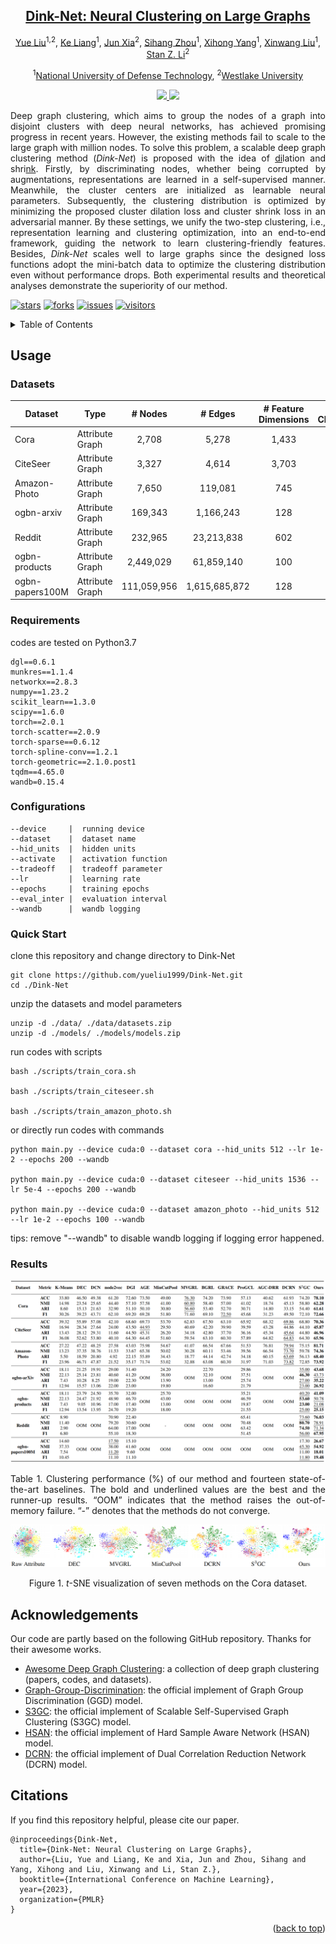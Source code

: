 


<div align="center">

<h2><a href="https://arxiv.org/pdf/2305.18405.pdf">Dink-Net: Neural Clustering on Large Graphs</a></h2>

[Yue Liu](https://yueliu1999.github.io/)<sup>1,2</sup>, [Ke Liang](https://liangke23.github.io/)<sup>1</sup>,  [Jun Xia](https://junxia97.github.io/)<sup>2</sup>, [Sihang Zhou](https://scholar.google.com/citations?user=p9Se8kYAAAAJ&hl=zh-CN&oi=ao/)<sup>1</sup>, [Xihong Yang](https://xihongyang1999.github.io/)<sup>1</sup>, [Xinwang Liu](https://xinwangliu.github.io/)<sup>1</sup>, [Stan Z. Li](https://scholar.google.com/citations?user=Y-nyLGIAAAAJ&hl=zh-CN&oi=ao)<sup>2</sup>

<sup>1</sup>[National University of Defense Technology](https://english.nudt.edu.cn/), <sup>2</sup>[Westlake University](https://westlake.edu.cn/)


</div>




<p align="center">  <a href="https://pytorch.org/" alt="PyTorch">
<img src="https://img.shields.io/badge/PyTorch-%23EE4C2C.svg?e&logo=PyTorch&logoColor=white" />  </a> <a href="https://icml.cc/Conferences/2023" alt="Conference"> <img src="https://img.shields.io/badge/ICML'23-brightgreen" /> </a>
</p>

<p style="text-align:justify; text-justify:inter-ideograph;">
Deep graph clustering, which aims to group the nodes of a graph into disjoint clusters with deep neural networks, has achieved promising progress in recent years. However, the existing methods fail to scale to the large graph with million nodes. To solve this problem, a scalable deep graph clustering method (<i>Dink-Net</i>) is proposed with the idea of <u>di</u>lation and shri<u>nk</u>. Firstly, by discriminating nodes, whether being corrupted by augmentations, representations are learned in a self-supervised manner. Meanwhile, the cluster centers are initialized as learnable neural parameters. Subsequently, the clustering distribution is optimized by minimizing the proposed cluster dilation loss and cluster shrink loss in an adversarial manner. By these settings, we unify the two-step clustering, i.e., representation learning and clustering optimization, into an end-to-end framework, guiding the network to learn clustering-friendly features. Besides, <i>Dink-Net</i> scales well to large graphs since the designed loss functions adopt the mini-batch data to optimize the clustering distribution even without performance drops. Both experimental results and theoretical analyses demonstrate the superiority of our method.
</p>
 



[![stars](https://img.shields.io/github/stars/yueliu1999/Dink-Net?color=yellow)](https://github.com/yueliu1999/Dink-Net/stars)
[![forks](https://img.shields.io/github/forks/yueliu1999/Dink-Net?color=lightblue)](https://github.com/yueliu1999/Dink-Net/forks)
[![ issues](https://img.shields.io/github/issues-raw/yueliu1999/Dink-Net?color=%23FF9600)](https://github.com/yueliu1999/Dink-Net/issues)
[![ visitors](https://visitor-badge.glitch.me/badge?page_id=yueliu1999.Dink-Net)](https://github.com/yueliu1999/Dink-Net)

<details>
  <summary>Table of Contents</summary>
  <ol>
    <li><a href="#Usage">Usage</a></li>
    <li><a href="#acknowledgement">Acknowledgement</a></li>
    <li><a href="#citation">Citation</a></li>
  </ol>
</details>


## Usage

### Datasets

| Dataset         | Type            |   # Nodes   |    # Edges    | # Feature Dimensions | # Classes |
| --------------- | --------------- | :---------: | :-----------: | :------------------: | :-------: |
| Cora            | Attribute Graph |    2,708    |     5,278     |        1,433         |     7     |
| CiteSeer        | Attribute Graph |    3,327    |     4,614     |        3,703         |     6     |
| Amazon-Photo    | Attribute Graph |    7,650    |    119,081    |         745          |     8     |
| ogbn-arxiv      | Attribute Graph |   169,343   |   1,166,243   |         128          |    40     |
| Reddit          | Attribute Graph |   232,965   |  23,213,838   |         602          |    41     |
| ogbn-products   | Attribute Graph |  2,449,029  |  61,859,140   |         100          |    47     |
| ogbn-papers100M | Attribute Graph | 111,059,956 | 1,615,685,872 |         128          |    172    |

### Requirements

codes are tested on Python3.7

```
dgl==0.6.1
munkres==1.1.4
networkx==2.8.3
numpy==1.23.2
scikit_learn==1.3.0
scipy==1.6.0
torch==2.0.1
torch-scatter==2.0.9
torch-sparse==0.6.12
torch-spline-conv==1.2.1
torch-geometric==2.1.0.post1
tqdm==4.65.0
wandb=0.15.4
```


### Configurations

```
--device     |  running device
--dataset    |  dataset name
--hid_units  |  hidden units
--activate   |  activation function
--tradeoff   |  tradeoff parameter
--lr         |  learning rate
--epochs     |  training epochs
--eval_inter |  evaluation interval
--wandb      |  wandb logging
```

### Quick Start

clone this repository and change directory to Dink-Net

```
git clone https://github.com/yueliu1999/Dink-Net.git
cd ./Dink-Net
```

unzip the datasets and model parameters

```
unzip -d ./data/ ./data/datasets.zip
unzip -d ./models/ ./models/models.zip
```

run codes with scripts

```
bash ./scripts/train_cora.sh

bash ./scripts/train_citeseer.sh

bash ./scripts/train_amazon_photo.sh
```

or directly run codes with commands

```
python main.py --device cuda:0 --dataset cora --hid_units 512 --lr 1e-2 --epochs 200 --wandb

python main.py --device cuda:0 --dataset citeseer --hid_units 1536 --lr 5e-4 --epochs 200 --wandb

python main.py --device cuda:0 --dataset amazon_photo --hid_units 512 --lr 1e-2 --epochs 100 --wandb
```

tips: remove "--wandb" to disable wandb logging if logging error happened. 



### Results

<img src="./assets/main_results.png" alt="main_results" style="zoom:61%;" />

<p style="text-align:justify; text-justify:inter-ideograph;">
Table 1. Clustering performance (%) of our method and fourteen state-of-the-art baselines. The bold and underlined values are the best and the runner-up results. “OOM” indicates that the method raises the out-of-memory failure. “-” denotes that the methods do not converge.
</p>

![main_results_vis](./assets/main_results_vis.png)

<p align="center">
    Figure 1. <i>t</i>-SNE visualization of seven methods on the Cora dataset.
</p>



## Acknowledgements

Our code are partly based on the following GitHub repository. Thanks for their awesome works. 
- [Awesome Deep Graph Clustering](https://github.com/yueliu1999/Awesome-Deep-Graph-Clustering): a collection of deep graph clustering (papers, codes, and datasets). 
- [Graph-Group-Discrimination](https://github.com/zyzisastudyreallyhardguy/Graph-Group-Discrimination): the official implement of Graph Group Discrimination (GGD) model.
- [S3GC](https://github.com/devvrit/S3GC): the official implement of Scalable Self-Supervised Graph Clustering (S3GC) model. 
- [HSAN](https://github.com/yueliu1999/HSAN): the official implement of Hard Sample Aware Network (HSAN) model.
- [DCRN](https://github.com/yueliu1999/DCRN): the official implement of Dual Correlation Reduction Network (DCRN) model.




## Citations

If you find this repository helpful, please cite our paper.

```
@inproceedings{Dink-Net,
  title={Dink-Net: Neural Clustering on Large Graphs},
  author={Liu, Yue and Liang, Ke and Xia, Jun and Zhou, Sihang and Yang, Xihong and Liu, Xinwang and Li, Stan Z.},
  booktitle={International Conference on Machine Learning},
  year={2023},
  organization={PMLR}
}
```

<p align="right">(<a href="#top">back to top</a>)</p>